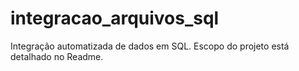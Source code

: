 # integracao_arquivos_sql
Integração automatizada de dados em SQL. Escopo do projeto está detalhado no Readme.
